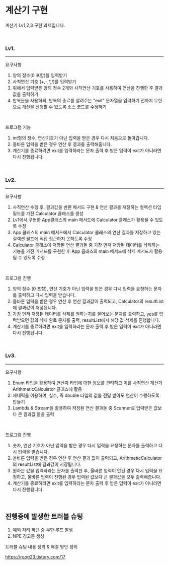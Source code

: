 # 계산기 구현

계산기 Lv1,2,3 구현 과제입니다.


<br/>

### Lv1.
---
요구사항

1. 양의 정수(0 포함)를 입력받기
2. 사칙연산 기호 (+,-,*,/)를 입력받기
3. 위에서 입력받은 양의 정수 2개와 사칙연산 기호를 사용하여 연산을 진행한 후 결과값을 출력하기
4. 반복문을 사용하되, 반복의 종료를 알려주는 "exit" 문자열을 입력하기 전까지 무한으로 계산을 진행할 수 있도록 소스 코드를 수정하기

<br/>

프로그램 기능
1. int형의 정수, 연산기호가 아닌 입력을 받은 경우 다시 처음으로 돌아갑니다.
2. 올바른 입력을 받은 경우 연산 후 결과를 출력해줍니다.
3. 계산기를 종료하려면 exit를 입력하라는 문자 출력 후 받은 입력이 exit가 아니라면 다시 진행됩니다.

<br/>

### Lv2.
---
요구사항
1. 사칙연산 수행 후, 결과값을 반환 메서드 구현 & 연산 결과를 저장하는 컬렉션 타입 필드를 가진 Calculator 클래스를 생성
2. Lv1에서 구현한 App클래스의 main 메서드에 Calculator 클래스가 활용될 수 있도록 수정
3. App 클래스의 main 메서드에서 Calculator 클래스의 연산 결과를 저장하고 있는 컬렉션 필드에 직접 접근하지 못하도록 수정
4. Calculator 클래스에 저장된 연산 결과들 중 가장 먼저 저장된 데이터를 삭제하는 기능을 가진 메서드를 구현한 후 App 클래스의 main 메서드에 삭제 메서드가 활용될 수 있도록 수정

<br/>

프로그램 진행
1. 양의 정수 (0 포함), 연산 기호가 아닌 입력을 받은 경우 다시 입력을 요청하는 문자를 출력하고 다시 입력을 받습니다.
2. 올바른 입력을 받은 경우 연산 후 연산 결과값이 출력되고, Calculator의 resultList에 결과값이 저장됩니다.
3. 가장 먼저 저장된 데이터를 삭제를 원하는지를 물어보는 문자를 출력하고, yes를 입력받으면 값의 삭제 완료 문자를 출력, resultList에서 해당 값 삭제를 진행합니다.
4. 계산기를 종료하려면 exit를 입력하라는 문자 출력 후 받은 입력이 exit가 아니라면 다시 진행됩니다.

<br/>

### Lv3.
---
요구사항
1. Enum 타입을 활용하여 연산자 타입에 대한 정보를 관리하고 이를 사칙연산 계산기 ArithmeticCalculator 클래스에 활용
2. 제네릭을 이용하여, 실수, 즉 double 타입의 값을 전달 받아도 연산이 수행하도록 만들기
3. Lambda & Stream을 활용하여 저장된 연산 결과들 중 Scanner로 입력받은 값보다 큰 결과값 들을 출력

<br/>

프로그램 진행
1. 숫자, 연산 기호가 아닌 입력을 받은 경우 다시 입력을 요청하는 문자를 출력하고 다시 입력을 받습니다.
2. 올바른 입력을 받은 경우 연산 후 연산 결과 값이 출력되고, ArithmeticCalculator의 resultList에 결과값이 저장됩니다.
3. 원하는 값을 입력하라는 문자를 출력한 후, 올바른 입력이 안된 경우 다시 입력을 요청하고, 올바른 입력이 진행된 경우 입력된 값보다 큰 결과값을 모두 출력해줍니다.
4. 계산기를 종료하려면 exit를 입력하라는 문자 출력 후 받은 입력이 exit가 아니라면 다시 진행됩니다.

<br/>

진행중에 발생한 트러블 슈팅
---
1. 예외 처리 하던 중 무한 루프 발생
2. NPE 경고문 생성

트러블 슈팅 내용 정리 & 해결 방안 정리

https://roog23.tistory.com/17
